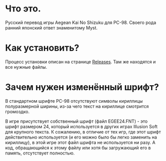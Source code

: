 # Что это.

Русский перевод игры Aegean Kai No Shizuku для PC-98. Своего рода ранний японский ответ знаменитому Myst.

# Как установить?

Процесс установки описан на странице [Releases](https://github.com/Svipur/AegeanKaiNoShizukuPC98-RUS/releases). Там же находятся и все нужные файлы.

# Зачем нужен изменённый шрифт?

В стандартном шрифте PC-98 отсутствуют символы кириллицы полуразмерной ширины, из-за чего текст на кириллице смотрится громоздко.

В игре присутствует собственный шрифт (файл EGEE24.FNT) - это шрифт размером 24, который используется в других играх Illusion Soft для крупного текста. К сожалению, в отличие от тех игр, где этот шрифт действительно используется (и его можно было бы легко заменить на кириллицу), в этой игре этот файл шрифта не используется ни разу. А код, обращающийся к этому файлу или хотя бы загружающий его в память, отсутствует полностью.
